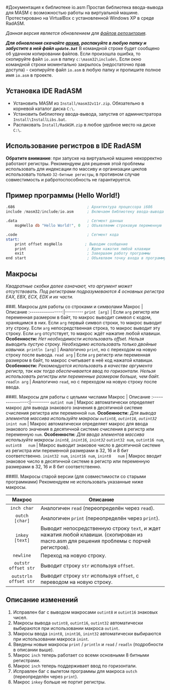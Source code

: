 #Документация к библиотеке io.asm
Простая библиотека ввода-вывода для MASM с возможностью работы на виртуальной машине.
Протестировано на VirtualBox с установленной Windows XP в среде RadASM.

*Данная версия является обновлением для [файлов репозитория](https://github.com/KubSU/SIOMASM).*

***Для обновления скачайте [архив](https://github.com/fpm2014/fpmio/archive/master.zip), распакуйте в любую папку и забустите в ней файл `update.bat`*** В командной строке будет сообщено об удачном копировании файлов. Если произошла ошибка, то скопируйте файл `io.asm` в папку `c:\masm32\include\`. Если окно командной строки моментально закрылось (недостаточно прав доступа) - скопируйте файл `io.asm` в любую папку и пропишите полное имя `io.asm` в проекте.

## Установка IDE RadASM

- Установить MASM из `Install/masm32v11r.zip`. Обязательно в корневой каталог диска `C:\`.
- Установить библиотеку ввода-вывода, запустив от администратора `Install\InstallLibs.bat`.
- Распаковать `Install/RadASM.zip` в любое удобное место на диске `C:\`.

## Использование регистров в IDE RadASM

**Обратите внимание**: при запуске на виртуальной машине некорректно работают регистры. Рекомендуем для решения этой проблемы использовать для индексации по массиву и организации циклов использовать только `32-битные регистры`, в противном случае совместимость и рабротоспособность не гарантируется.

## Пример программы (Hello World!)

```nasm
.686                                ; Архитектура процессора i686
include /masm32/include/io.asm      ; Включаем библиотеку ввода-вывода

.data                               ; Сегмент данных
    msgHello db "Hello World!", 0   ; Объявляемм строковую переменную

.code                               ; Сегмент кода
start:
    print offset msgHello          ; Выводим сообщение
    print                           ; Ждем нажатия любой клавиши
    exit                            ; Завершаем работу программы
end start                           ; Объявлвем точку входа в программу
```

## Макросы
*Квадратные скобки далее означают, что аргумент может отсутствовать.*
*Под регистрами подразумеваются 4 основных регистра EAX, EBX, ECX, EDX и их части.*

###I.	Макросы для работы со строками и символами
Макрос           | Описание
:----------------:|---------
`print [arg]` | Если `arg` регистр или переменная размером в байт, то макрос выводит символ с кодом, хранящимся в них. Если `arg` первый символ строки, то макрос выводит эту строку. Если `arg` непосредственная строка, то макрос выводит эту строку. Если `arg` отсутствует, то макрос ждёт нажатие любой клавиши. **Особенности:** *Нет необходимости использовать offset. Нельзя выводить пустую строку. Необходимо использовать только двойные кавычки.*
`println [arg]` | Аналогично `print`, но с переходом на новую строку после вывода.
`read arg` | Если `arg` регистр или переменная размером в байт, то макрос считывает в неё код нажатой клавиши. **Особенности:** *Рекомендуется использовать в качестве аргумента регистр, так как тогда обеспечивается ввод по горизонтали. Нельзя использовать регистры или переменные размером больше, чем байт.*
`readln arg` | Аналогично `read`, но с переходом на новую строку после ввода.

###II.	Макросы для работы с целыми числами
Макрос           | Описание
:----------------:|---------
`outint num` | Макрос автоматически определяет макрос для вывода знакового значения в десятичной системе счисления регистра или переменной `num`. **Особенности:** *Для вывода элементов массива используйте макросы `outint8`, `outint16`, `outint32`*
`inint num` | Макрос автоматически определяет макрос для ввода знакового значения в десятичной системе счисления в регистр или переменную `num`. **Особенности:** *Для ввода элементов массива используйте макросы `inint8`, `inint16`, `inint32`*
`outint32 num`, `outint16 num`, `outint8   num` | Макрос выводит знаковое число в десятичной системе из регистра или переменной размерами в 32, 16 и 8 бит соответственно.
`inint32 num`, `inint16 num`, `inint8   num` | Макрос вводит знаковое число в десятичной системе в регистр или переменную размерами в 32, 16 и 8 бит соответственно.

###III.	Макросы старой версии (для совместимости со старыми программами)
Рекомендуем не использовать указанные ниже макросы.

Макрос           | Описание
:----------------:|---------
`inch char` | Аналогичен `read` (переопределён через `read`).
`outch [char]` | Аналогичен `print` (переопределён через `print`).
`inkey [text]` | Выводит непосредственную строку `text`, и ждет нажатия любой клавиши. (скопирован из macro.asm для решения проблемы с порчей регистров). 
`newline` | Переход на новую строку.
`outstr offset str` | Выводит строку `str` используя `offset`.
`outstrln offset str` | Выводит строку `str` используя `offset`, с переводом на новую строку.

## Описание изменений

1. Исправлен баг с выводом макросами `outint8` и `outint16` знаковых чисел.
2. Макросы вывода `outint8`, `outint16`, `outint32` автоматически выбираются при использовании макроса `outint`.
3. Макросы ввода `inint8`, `inint16`, `inint32` автоматически выбираются при использовании макроса `inint`.
4. Введены новые макросы `print` / `println` и `read` / `readln` (подробности в описании выше).
5. Макрос `inch` теперь работает со всеми основными 8 битными регистрами.
6. Макрос `inch` теперь поддерживает ввод по горизонтали.
6. Исправлен баг с вылетом программы для макроса `outch` (переопределён через `print`).
7. Макрос `inkey` больше не портит регистры.
